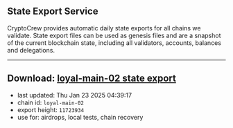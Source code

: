 ## State Export Service
CryptoCrew provides automatic daily state exports for all chains we validate. State export files can be used as genesis files and are a snapshot of the current blockchain state, including all validators, accounts, balances and delegations.

---
**Download: [loyal-main-02 state export](https://dl-eu2.ccvalidators.com/SERVICE/loyal/loyal-main-02_export_11723934.json)**
---

- last updated: Thu Jan 23 2025 04:39:17
- chain id: `loyal-main-02`
- export height: `11723934`
- use for: airdrops, local tests, chain recovery
